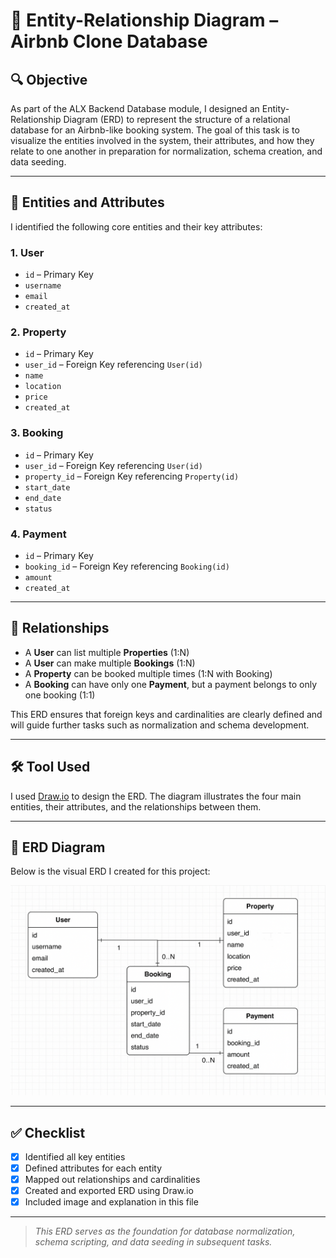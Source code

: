 # 📘 Entity-Relationship Diagram – Airbnb Clone Database

## 🔍 Objective

As part of the ALX Backend Database module, I designed an Entity-Relationship Diagram (ERD) to represent the structure of a relational database for an Airbnb-like booking system. The goal of this task is to visualize the entities involved in the system, their attributes, and how they relate to one another in preparation for normalization, schema creation, and data seeding.

---

## 🧱 Entities and Attributes

I identified the following core entities and their key attributes:

### 1. **User**
- `id` – Primary Key
- `username`
- `email`
- `created_at`

### 2. **Property**
- `id` – Primary Key
- `user_id` – Foreign Key referencing `User(id)`
- `name`
- `location`
- `price`
- `created_at`

### 3. **Booking**
- `id` – Primary Key
- `user_id` – Foreign Key referencing `User(id)`
- `property_id` – Foreign Key referencing `Property(id)`
- `start_date`
- `end_date`
- `status`

### 4. **Payment**
- `id` – Primary Key
- `booking_id` – Foreign Key referencing `Booking(id)`
- `amount`
- `created_at`

---

## 🔗 Relationships

- A **User** can list multiple **Properties** (1:N)
- A **User** can make multiple **Bookings** (1:N)
- A **Property** can be booked multiple times (1:N with Booking)
- A **Booking** can have only one **Payment**, but a payment belongs to only one booking (1:1)

This ERD ensures that foreign keys and cardinalities are clearly defined and will guide further tasks such as normalization and schema development.

---

## 🛠 Tool Used

I used [Draw.io](https://draw.io) to design the ERD. The diagram illustrates the four main entities, their attributes, and the relationships between them.

---

## 📎 ERD Diagram

Below is the visual ERD I created for this project:

![ERD](alx-airbnb-erd.png)

---

## ✅ Checklist

- [x] Identified all key entities
- [x] Defined attributes for each entity
- [x] Mapped out relationships and cardinalities
- [x] Created and exported ERD using Draw.io
- [x] Included image and explanation in this file

---

> *This ERD serves as the foundation for database normalization, schema scripting, and data seeding in subsequent tasks.*

